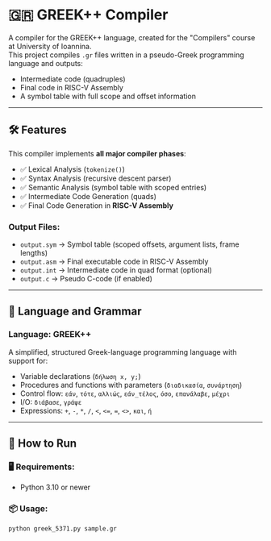 # 🇬🇷 GREEK++ Compiler

A compiler for the GREEK++ language, created for the "Compilers" course at University of Ioannina.  
This project compiles `.gr` files written in a pseudo-Greek programming language and outputs:

- Intermediate code (quadruples)
- Final code in RISC-V Assembly
- A symbol table with full scope and offset information

---

## 🛠️ Features

This compiler implements **all major compiler phases**:

- ✅ Lexical Analysis (`tokenize()`)
- ✅ Syntax Analysis (recursive descent parser)
- ✅ Semantic Analysis (symbol table with scoped entries)
- ✅ Intermediate Code Generation (quads)
- ✅ Final Code Generation in **RISC-V Assembly**

### Output Files:
- `output.sym` → Symbol table (scoped offsets, argument lists, frame lengths)
- `output.asm` → Final executable code in RISC-V Assembly
- `output.int` → Intermediate code in quad format (optional)
- `output.c` → Pseudo C-code (if enabled)

---

## 📄 Language and Grammar

### Language: **GREEK++**
A simplified, structured Greek-language programming language with support for:

- Variable declarations (`δήλωση x, y;`)
- Procedures and functions with parameters (`διαδικασία`, `συνάρτηση`)
- Control flow: `εάν`, `τότε`, `αλλιώς`, `εάν_τέλος`, `όσο`, `επανάλαβε`, `μέχρι`
- I/O: `διάβασε`, `γράψε`
- Expressions: `+`, `-`, `*`, `/`, `<`, `<=`, `=`, `<>`, `και`, `ή`

---

## 🚀 How to Run

### 🖥️ Requirements:
- Python 3.10 or newer

### 📦 Usage:

```bash
python greek_5371.py sample.gr
